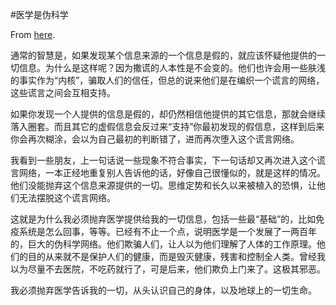#医学是伪科学

From [here](https://yinwang1.substack.com/p/d7e).

通常的智慧是，如果发现某个信息来源的一个信息是假的，就应该怀疑他提供的一切信息。为什么是这样呢？因为撒谎的人本性是不会变的。他们也许会用一些肤浅的事实作为“内核”，骗取人们的信任，但总的说来他们是在编织一个谎言的网络，这些谎言之间会互相支持。

如果你发现一个人提供的信息是假的，却仍然相信他提供的其它信息，那就会继续落入圈套。而且其它的虚假信息会反过来“支持”你最初发现的假信息，这样到后来你会再次糊涂，会以为自己最初的判断错了，进而再次堕入这个谎言网络。

我看到一些朋友，上一句话说一些现象不符合事实，下一句话却又再次进入这个谎言网络，一本正经地重复别人告诉他的话，好像自己很懂似的，就是这样的情况。他们没能抛弃这个信息来源提供的一切。思维定势和长久以来被植入的恐惧，让他们无法摆脱这个谎言网络。

这就是为什么我必须抛弃医学提供给我的一切信息，包括一些最“基础”的，比如免疫系统是怎么回事，等等。已经有不止一个点，说明医学是一个发展了一两百年的，巨大的伪科学网络。他们欺骗人们，让人以为他们理解了人体的工作原理。他们的目的从来就不是保护人们的健康，而是毁灭健康，残害和控制全人类。曾经我以为尽量不去医院，不吃药就行了，可是后来，他们欺负上门来了。这极其邪恶。

我必须抛弃医学告诉我的一切，从头认识自己的身体，以及地球上的一切生命。
